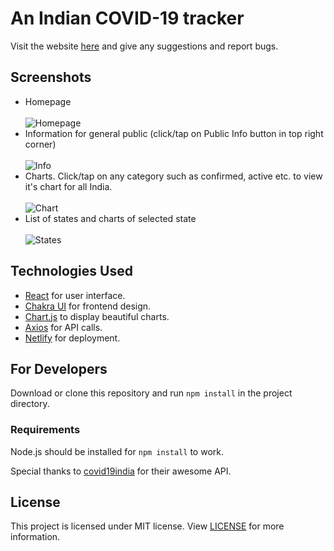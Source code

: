# An Indian COVID-19 tracker

Visit the website [here](https://indiancovidtracker.netlify.app/) and give any suggestions and report bugs.

## Screenshots
* Homepage <br/><br/>
![Homepage](https://i.imgur.com/yRVDUSP.png)
* Information for general public (click/tap on Public Info button in top right corner)<br/><br/>
![Info](https://i.imgur.com/iGOASpO.png)
* Charts. Click/tap on any category such as confirmed, active etc. to view it's chart for all India. <br/><br/>
![Chart](https://i.imgur.com/jmLB1Hy.png)
* List of states and charts of selected state <br/><br/>
![States](https://i.imgur.com/zqqAL5p.png)

## Technologies Used

* [React](https://reactjs.org/) for user interface.<br/>
* [Chakra UI](https://chakra-ui.com/) for frontend design.<br/>
* [Chart.js](https://www.chartjs.org/) to display beautiful charts.<br/>
* [Axios](https://github.com/axios/axios) for API calls.
* [Netlify](https://www.netlify.com/) for deployment.

## For Developers
Download or clone this repository and run `npm install` in the project directory.<br/>
### Requirements
Node.js should be installed for `npm install` to work.

Special thanks to [covid19india](https://covid19india.org) for their awesome API.

## License
This project is licensed under MIT license. View [LICENSE](https://github.com/ashutoshdumiyan/Indian-COVID-19-Tracker/blob/master/LICENSE) for more information.
